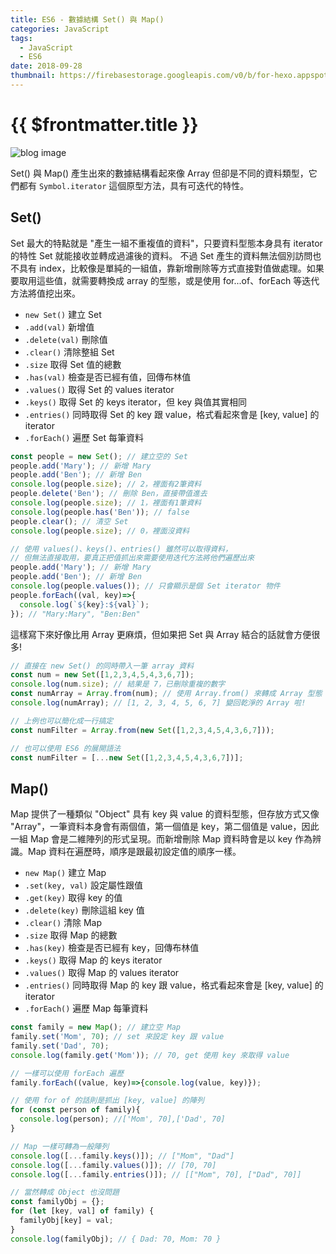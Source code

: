 ```yaml
---
title: ES6 - 數據結構 Set() 與 Map()
categories: JavaScript
tags:
  - JavaScript
  - ES6
date: 2018-09-28
thumbnail: https://firebasestorage.googleapis.com/v0/b/for-hexo.appspot.com/o/20180319-js-about-javascript.jpg?alt=media&token=68f6351d-34bc-45bf-ae3f-9671da27b39d
---
```


# {{ $frontmatter.title }}

![blog image](https://firebasestorage.googleapis.com/v0/b/for-hexo.appspot.com/o/20180319-js-about-javascript.jpg?alt=media&token=68f6351d-34bc-45bf-ae3f-9671da27b39d "這個朋友必交! 關於 JavaScript 的眉眉角角")

Set() 與 Map() 產生出來的數據結構看起來像 Array 但卻是不同的資料類型，它們都有 `Symbol.iterator` 這個原型方法，具有可迭代的特性。

## Set()
Set 最大的特點就是 "產生一組不重複值的資料"，只要資料型態本身具有 iterator 的特性 Set 就能接收並轉成過濾後的資料。
不過 Set 產生的資料無法個別訪問也不具有 index，比較像是單純的一組值，靠新增刪除等方式直接對值做處理。如果要取用這些值，就需要轉換成 array 的型態，或是使用 for...of、forEach 等迭代方法將值挖出來。
- `new Set()`  建立 Set
- `.add(val)`  新增值
- `.delete(val)`  刪除值
- `.clear()`  清除整組 Set
- `.size`  取得 Set 值的總數
- `.has(val)`  檢查是否已經有值，回傳布林值
- `.values()`  取得 Set 的 values iterator
- `.keys()`  取得 Set 的 keys iterator，但 key 與值其實相同
- `.entries()`  同時取得 Set 的 key 跟 value，格式看起來會是 [key, value] 的 iterator
- `.forEach()`  遍歷 Set 每筆資料

```js
const people = new Set(); // 建立空的 Set
people.add('Mary'); // 新增 Mary
people.add('Ben'); // 新增 Ben
console.log(people.size); // 2，裡面有2筆資料
people.delete('Ben'); // 刪除 Ben，直接帶值進去
console.log(people.size); // 1，裡面有1筆資料
console.log(people.has('Ben')); // false
people.clear(); // 清空 Set
console.log(people.size); // 0，裡面沒資料

// 使用 values()、keys()、entries() 雖然可以取得資料，
// 但無法直接取用，要真正把值抓出來需要使用迭代方法將他們遍歷出來
people.add('Mary'); // 新增 Mary
people.add('Ben'); // 新增 Ben
console.log(people.values()); // 只會顯示是個 Set iterator 物件
people.forEach((val, key)=>{
  console.log(`${key}:${val}`);
}); // "Mary:Mary", "Ben:Ben"
```
這樣寫下來好像比用 Array 更麻煩，但如果把 Set 與 Array 結合的話就會方便很多!
```js
// 直接在 new Set() 的同時帶入一筆 array 資料
const num = new Set([1,2,3,4,5,4,3,6,7]);
console.log(num.size); // 結果是 7，已刪除重複的數字
const numArray = Array.from(num); // 使用 Array.from() 來轉成 Array 型態
console.log(numArray); // [1, 2, 3, 4, 5, 6, 7] 變回乾淨的 Array 啦!

// 上例也可以簡化成一行搞定
const numFilter = Array.from(new Set([1,2,3,4,5,4,3,6,7]));

// 也可以使用 ES6 的展開語法
const numFilter = [...new Set([1,2,3,4,5,4,3,6,7])];
```

## Map()
Map 提供了一種類似 "Object" 具有 key 與 value 的資料型態，但存放方式又像 "Array"，一筆資料本身會有兩個值，第一個值是 key，第二個值是 value，因此一組 Map 會是二維陣列的形式呈現。而新增刪除 Map 資料時會是以 key 作為辨識。Map 資料在遍歷時，順序是跟最初設定值的順序一樣。
- `new Map()`  建立 Map
- `.set(key, val)`  設定屬性跟值
- `.get(key)`  取得 key 的值
- `.delete(key)`  刪除這組 key 值
- `.clear()`  清除 Map
- `.size`  取得 Map 的總數
- `.has(key)`  檢查是否已經有 key，回傳布林值
- `.keys()`  取得 Map 的 keys iterator
- `.values()`  取得 Map 的 values iterator
- `.entries()`  同時取得 Map 的 key 跟 value，格式看起來會是 [key, value] 的 iterator
- `.forEach()`  遍歷 Map 每筆資料

```js
const family = new Map(); // 建立空 Map
family.set('Mom', 70); // set 來設定 key 跟 value
family.set('Dad', 70);
console.log(family.get('Mom')); // 70, get 使用 key 來取得 value

// 一樣可以使用 forEach 遍歷
family.forEach((value, key)=>{console.log(value, key)});

// 使用 for of 的話則是抓出 [key, value] 的陣列
for (const person of family){
  console.log(person); //['Mom', 70],['Dad', 70]
}

// Map 一樣可轉為一般陣列
console.log([...family.keys()]); // ["Mom", "Dad"]
console.log([...family.values()]); // [70, 70]
console.log([...family.entries()]); // [["Mom", 70], ["Dad", 70]]

// 當然轉成 Object 也沒問題
const familyObj = {};
for (let [key, val] of family) {
  familyObj[key] = val;
}
console.log(familyObj); // { Dad: 70, Mom: 70 }
```